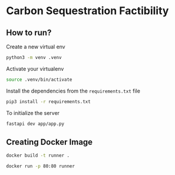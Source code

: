 # Carbon Sequestration Factibility
## How to run?
Create a new virtual env
```bash
python3 -m venv .venv
```
Activate your virtualenv
```bash
source .venv/bin/activate
```
Install the dependencies from the `requirements.txt` file
```bash
pip3 install -r requirements.txt
```
To initialize the server
```bash
fastapi dev app/app.py
```

## Creating Docker Image
```bash
docker build -t runner .
```
```bash
docker run -p 80:80 runner
```
